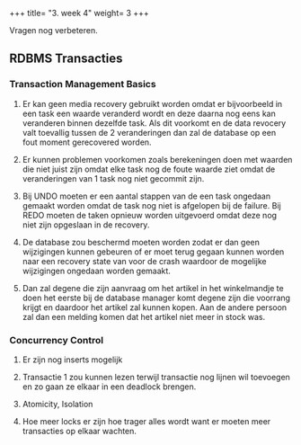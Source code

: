 +++
title= "3. week 4"
weight= 3
+++

Vragen nog verbeteren.

## RDBMS Transacties

### Transaction Management Basics

1. Er kan geen media recovery gebruikt worden omdat er bijvoorbeeld in een task een waarde veranderd wordt en deze daarna nog eens kan veranderen binnen dezelfde task. Als dit voorkomt en de data revocery valt toevallig tussen de 2 veranderingen dan zal de database op een fout moment gerecovered worden.

2. Er kunnen problemen voorkomen zoals berekeningen doen met waarden die niet juist zijn omdat elke task nog de foute waarde ziet omdat de veranderingen van 1 task nog niet gecommit zijn.

3. Bij UNDO moeten er een aantal stappen van de een task ongedaan gemaakt worden omdat de task nog niet is afgelopen bij de failure. Bij REDO moeten de taken opnieuw worden uitgevoerd omdat deze nog niet zijn opgeslaan in de recovery.

4. De database zou beschermd moeten worden zodat er dan geen wijzigingen kunnen gebeuren of er moet terug gegaan kunnen worden naar een recovery state van voor de crash waardoor de mogelijke wijzigingen ongedaan worden gemaakt.

5. Dan zal degene die zijn aanvraag om het artikel in het winkelmandje te doen het eerste bij de database manager komt degene zijn die voorrang krijgt en daardoor het artikel zal kunnen kopen. Aan de andere persoon zal dan een melding komen dat het artikel niet meer in stock was.

### Concurrency Control

1. Er zijn nog inserts mogelijk

2. Transactie 1 zou kunnen lezen terwijl transactie nog lijnen wil toevoegen en zo gaan ze elkaar in een deadlock brengen.

3. Atomicity, Isolation

4. Hoe meer locks er zijn hoe trager alles wordt want er moeten meer transacties op elkaar wachten. 